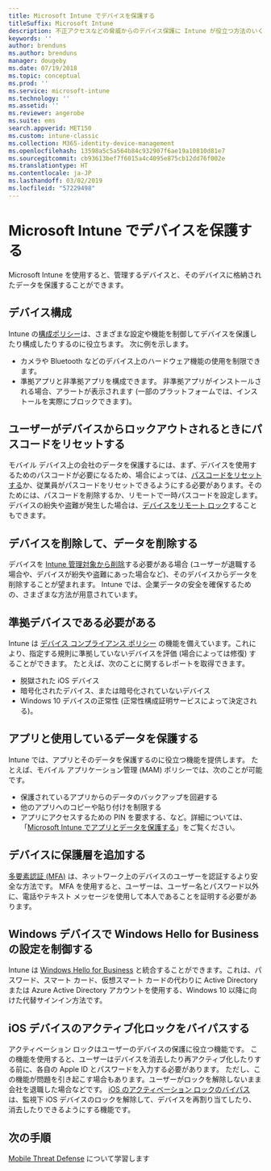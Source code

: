 ```yaml
---
title: Microsoft Intune でデバイスを保護する
titleSuffix: Microsoft Intune
description: 不正アクセスなどの脅威からのデバイス保護に Intune が役立つ方法のいくつかについて説明します。
keywords: ''
author: brenduns
ms.author: brenduns
manager: dougeby
ms.date: 07/19/2018
ms.topic: conceptual
ms.prod: ''
ms.service: microsoft-intune
ms.technology: ''
ms.assetid: ''
ms.reviewer: angerobe
ms.suite: ems
search.appverid: MET150
ms.custom: intune-classic
ms.collection: M365-identity-device-management
ms.openlocfilehash: 13598a5c5a564b84c932907f6ae19a10810d81e7
ms.sourcegitcommit: cb93613bef7f6015a4c4095e875cb12dd76f002e
ms.translationtype: HT
ms.contentlocale: ja-JP
ms.lasthandoff: 03/02/2019
ms.locfileid: "57229498"
---
```

# <a name="protect-devices-with-microsoft-intune"></a>Microsoft Intune でデバイスを保護する

Microsoft Intune を使用すると、管理するデバイスと、そのデバイスに格納されたデータを保護することができます。

## <a name="device-configuration"></a>デバイス構成
Intune の[構成ポリシー](device-profiles.md)は、さまざまな設定や機能を制御してデバイスを保護したり構成したりするのに役立ちます。 次に例を示します。
- カメラや Bluetooth などのデバイス上のハードウェア機能の使用を制限できます。
- 準拠アプリと非準拠アプリを構成できます。 非準拠アプリがインストールされる場合、アラートが表示されます (一部のプラットフォームでは、インストールを実際にブロックできます)。

## <a name="reset-passcodes-when-users-are-locked-out-of-their-devices"></a>ユーザーがデバイスからロックアウトされるときにパスコードをリセットする
モバイル デバイス上の会社のデータを保護するには、まず、デバイスを使用するためのパスコードが必要になるため、場合によっては、[パスコードをリセットする](device-passcode-reset.md)か、従業員がパスコードをリセットできるようにする必要があります。そのためには、パスコードを削除するか、リモートで一時パスコードを設定します。 デバイスの紛失や盗難が発生した場合は、[デバイスをリモート ロック](device-remote-lock.md)することもできます。

## <a name="retire-devices-and-remove-data"></a>デバイスを削除して、データを削除する
デバイスを [Intune 管理対象から削除](devices-wipe.md)する必要がある場合 (ユーザーが退職する場合や、デバイスが紛失や盗難にあった場合など)、そのデバイスからデータを削除することが望まれます。 Intune では、企業データの安全を確保するための、さまざまな方法が用意されています。

## <a name="require-devices-to-be-compliant"></a>準拠デバイスである必要がある
Intune は [デバイス コンプライアンス ポリシー](device-compliance-get-started.md) の機能を備えています。これにより、指定する規則に準拠していないデバイスを評価 (場合によっては修復) することができます。 たとえば、次のことに関するレポートを取得できます。
- 脱獄された iOS デバイス
- 暗号化されたデバイス、または暗号化されていないデバイス
- Windows 10 デバイスの正常性 (正常性構成証明サービスによって決定される)。

## <a name="protect-apps-and-the-data-they-use"></a>アプリと使用しているデータを保護する
Intune では、アプリとそのデータを保護するのに役立つ機能を提供します。 たとえば、モバイル アプリケーション管理 (MAM) ポリシーでは、次のことが可能です。
- 保護されているアプリからのデータのバックアップを回避する
- 他のアプリへのコピーや貼り付けを制限する
- アプリにアクセスするための PIN を要求する、など。詳細については、「[Microsoft Intune でアプリとデータを保護する](app-protection-policy.md)」をご覧ください。

## <a name="add-an-additional-layer-of-protection-to-devices"></a>デバイスに保護層を追加する
[多要素認証 (MFA)](multi-factor-authentication.md) は、ネットワーク上のデバイスのユーザーを認証するより安全な方法です。  MFA を使用すると、ユーザーは、ユーザー名とパスワード以外に、電話やテキスト メッセージを使用して本人であることを証明する必要があります。

## <a name="control-windows-hello-for-business-settings-on-windows-devices"></a>Windows デバイスで Windows Hello for Business の設定を制御する
Intune は [Windows Hello for Business](windows-hello.md) と統合することができます。これは、パスワード、スマート カード、仮想スマート カードの代わりに Active Directory または Azure Active Directory アカウントを使用する、Windows 10 以降に向けた代替サインイン方法です。

## <a name="bypass-activation-lock-on-ios-devices"></a>iOS デバイスのアクティブ化ロックをバイパスする
アクティベーション ロックはユーザーのデバイスの保護に役立つ機能です。 この機能を使用すると、ユーザーはデバイスを消去したり再アクティブ化したりする前に、各自の Apple ID とパスワードを入力する必要があります。 ただし、この機能が問題を引き起こす場合もあります。ユーザーがロックを解除しないまま会社を退職した場合などです。 [iOS のアクティベーション ロックのバイパス]( device-activation-lock-bypass.md)は、監視下 iOS デバイスのロックを解除して、デバイスを再割り当てしたり、消去したりできるようにする機能です。

## <a name="next-steps"></a>次の手順

[Mobile Threat Defense](mobile-threat-defense.md) について学習します


